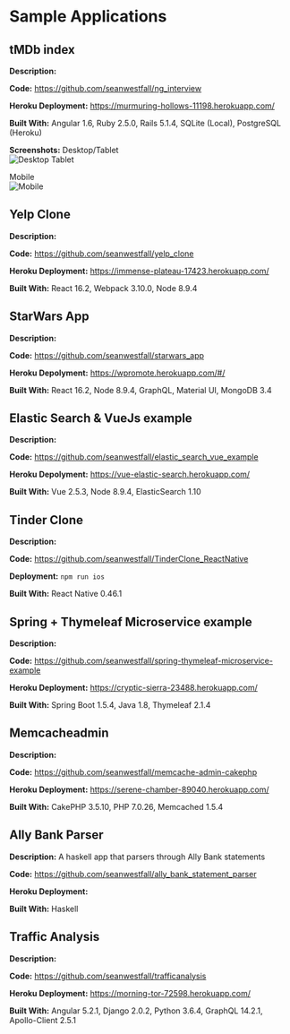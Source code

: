 # Sample Applications


## tMDb index

**Description:**

**Code:** https://github.com/seanwestfall/ng_interview

**Heroku Deployment:** https://murmuring-hollows-11198.herokuapp.com/

**Built With:** Angular 1.6, Ruby 2.5.0, Rails 5.1.4, SQLite (Local), PostgreSQL
(Heroku)

**Screenshots:**
Desktop/Tablet  
![Desktop Tablet](https://raw.githubusercontent.com/seanwestfall/portfolio/master/img/starwars_01.png)

Mobile  
![Mobile](https://raw.githubusercontent.com/seanwestfall/portfolio/master/img/starwars_02.png)


## Yelp Clone

**Description:**

**Code:** https://github.com/seanwestfall/yelp_clone

**Heroku Deployment:** https://immense-plateau-17423.herokuapp.com/

**Built With:** React 16.2, Webpack 3.10.0, Node 8.9.4


## StarWars App

**Description:**

**Code:** https://github.com/seanwestfall/starwars_app 

**Heroku Depolyment:** https://wpromote.herokuapp.com/#/

**Built With:** React 16.2, Node 8.9.4, GraphQL, Material UI, MongoDB 3.4


## Elastic Search & VueJs example

**Description:**

**Code:** https://github.com/seanwestfall/elastic_search_vue_example

**Heroku Depolyment:** https://vue-elastic-search.herokuapp.com/

**Built With:** Vue 2.5.3, Node 8.9.4, ElasticSearch 1.10


## Tinder Clone

**Description:**

**Code:** https://github.com/seanwestfall/TinderClone_ReactNative

**Deployment:** `npm run ios`

**Built With:** React Native 0.46.1


## Spring + Thymeleaf Microservice example

**Description:**

**Code:** https://github.com/seanwestfall/spring-thymeleaf-microservice-example

**Heroku Deployment:** https://cryptic-sierra-23488.herokuapp.com/

**Built With:** Spring Boot 1.5.4, Java 1.8, Thymeleaf 2.1.4


## Memcacheadmin

**Description:**

**Code:** https://github.com/seanwestfall/memcache-admin-cakephp

**Heroku Deployment:** https://serene-chamber-89040.herokuapp.com/

**Built With:** CakePHP 3.5.10, PHP 7.0.26, Memcached 1.5.4


## Ally Bank Parser

**Description:** A haskell app that parsers through Ally Bank statements

**Code:** https://github.com/seanwestfall/ally_bank_statement_parser

**Heroku Deployment:**

**Built With:** Haskell


## Traffic Analysis

**Description:**

**Code:** https://github.com/seanwestfall/trafficanalysis

**Heroku Deployment:** https://morning-tor-72598.herokuapp.com/

**Built With:** Angular 5.2.1, Django 2.0.2, Python 3.6.4, GraphQL
14.2.1, Apollo-Client 2.5.1


